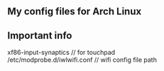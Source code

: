 ## My config files for Arch Linux

## Important info
xf86-input-synaptics // for touchpad  
/etc/modprobe.d/iwlwifi.conf // wifi config file path
